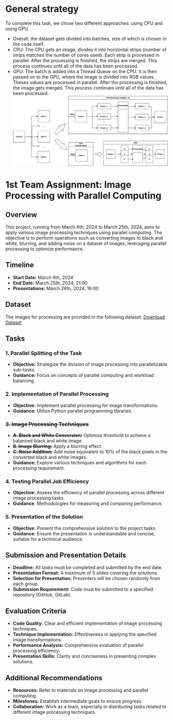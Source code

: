 # General strategy

To complete this task, we chose two different approaches: using CPU and using GPU.
- Overall: the dataset gets divided into batches, size of which is chosen in the code itself.
- CPU: The CPU gets an image, divides it into horizontal strips (number of strips matches the number of cores used). Each strip is processed in parallel. After the processing is finished, the strips are merged. This process continues until all of the data has been processed.
- GPU: The batch is added into a Thread Queue on the CPU. It is then passed on to the GPU, where the image is divided into RGB values. Theses values are processed in parallel. After the processing is finished, the image gets merged. This process continues until all of the data has been processed.
![Graph](image.png)

# 1st Team Assignment: Image Processing with Parallel Computing



## Overview

This project, running from March 6th, 2024 to March 25th, 2024, aims to apply various image processing techniques using parallel computing. The objective is to perform operations such as converting images to black and white, blurring, and adding noise on a dataset of images, leveraging parallel processing to optimize performance.

## Timeline

- **Start Date:** March 6th, 2024
- **End Date:** March 25th, 2024, 21:00
- **Presentations:** March 26th, 2024, 16:00

## Dataset

The images for processing are provided in the following dataset: [Download Dataset](https://www.dropbox.com/s/1eb7fx9bqr85cfo/data_set_VU_test1.zip?dl=1)

## Tasks

### 1. Parallel Splitting of the Task

- **Objective:** Strategize the division of image processing into parallelizable sub-tasks.
- **Guidance:** Focus on concepts of parallel computing and workload balancing.

### 2. Implementation of Parallel Processing

- **Objective:** Implement parallel processing for image transformations.
- **Guidance:** Utilize Python parallel programming libraries.

###  ~~3. Image Processing Techniques~~ 

- ~~**A. Black and White Conversion:**~~ Optimize threshold to achieve a balanced black and white image.
- ~~**B. Image Blurring:**~~ Apply a blurring effect.
- ~~**C. Noise Addition:**~~ Add noise equivalent to 10% of the black pixels in the converted black and white images.
- **Guidance:** Explore various techniques and algorithms for each processing requirement.

### 4. Testing Parallel Job Efficiency

- **Objective:** Assess the efficiency of parallel processing across different image processing tasks.
- **Guidance:** Methodologies for measuring and comparing performance.

### 5. Presentation of the Solution

- **Objective:** Present the comprehensive solution to the project tasks.
- **Guidance:** Ensure the presentation is understandable and concise, suitable for a technical audience.

## Submission and Presentation Details

- **Deadline:** All tasks must be completed and submitted by the end date.
- **Presentation Format:** A maximum of 5 slides covering the solutions.
- **Selection for Presentation:** Presenters will be chosen randomly from each group.
- **Submission Requirement:** Code must be submitted to a specified repository (GitHub, GitLab).

## Evaluation Criteria

- **Code Quality:** Clear and efficient implementation of image processing techniques.
- **Technique Implementation:** Effectiveness in applying the specified image transformations.
- **Performance Analysis:** Comprehensive evaluation of parallel processing efficiency.
- **Presentation Skills:** Clarity and conciseness in presenting complex solutions.

## Additional Recommendations

- **Resources:** Refer to materials on image processing and parallel computing.
- **Milestones:** Establish intermediate goals to ensure progress.
- **Collaboration:** Work as a team, especially in distributing tasks related to different image processing techniques.

